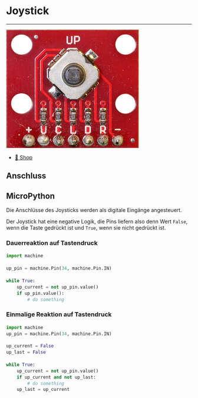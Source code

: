 # Joystick
---

![](images/joystick.png)

* [:link: Shop][1]

[1]: https://www.bastelgarage.ch/5-weg-mikro-joystick-breakout

## Anschluss


## MicroPython

Die Anschlüsse des Joysticks werden als digitale Eingänge angesteuert.

Der Joystick hat eine negative Logik, die Pins liefern also denn Wert `False`, wenn die Taste gedrückt ist und `True`, wenn sie nicht gedrückt ist.

### Dauerreaktion auf Tastendruck

``` python
import machine

up_pin = machine.Pin(34, machine.Pin.IN)

while True:
    up_current = not up_pin.value()
    if up_pin.value():
        # do something
```


### Einmalige Reaktion auf Tastendruck

``` python
import machine
up_pin = machine.Pin(34, machine.Pin.IN)

up_current = False
up_last = False

while True:
    up_current = not up_pin.value()
    if up_current and not up_last:
        # do something
    up_last = up_current
```
